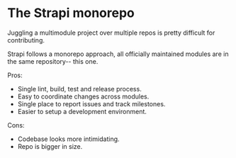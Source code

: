 # The Strapi monorepo

Juggling a multimodule project over multiple repos is pretty difficult for contributing.

Strapi follows a monorepo approach, all officially maintained modules are in the same repository-- this one.

Pros:

- Single lint, build, test and release process.
- Easy to coordinate changes across modules.
- Single place to report issues and track milestones.
- Easier to setup a development environment.

Cons:

- Codebase looks more intimidating.
- Repo is bigger in size.

